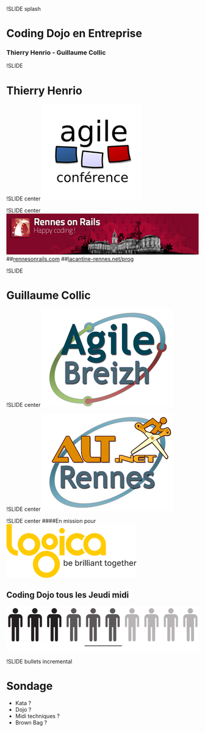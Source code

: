 !SLIDE splash
# Coding Dojo en Entreprise
### Thierry Henrio - Guillaume Collic

!SLIDE
# Thierry Henrio

!SLIDE center
![AgileFrance](agilefrance.png)

!SLIDE center
![RennesOnRails](rennes-on-rails.jpg)
##[rennesonrails.com](http://www.rennesonrails.com)
##[lacantine-rennes.net/prog](http://www.lacantine-rennes.net/prog)

!SLIDE
# Guillaume Collic

!SLIDE center
![AgileBreizh](AgileBreizh.png)

!SLIDE center
![AltNetRennes](AltNetRennes.png)

!SLIDE center
####En mission pour
![Logica](LogicaS.png)
## Coding Dojo tous les Jeudi midi
![5-6Men](5-6Men.png)

!SLIDE bullets incremental
# Sondage

* Kata ?
* Dojo ?
* Midi techniques ?
* Brown Bag ?
